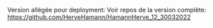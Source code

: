 Version allégée pour deployment: Voir repos de la version complète:
https://github.com/HerveHamann/HamannHerve_12_30032022
